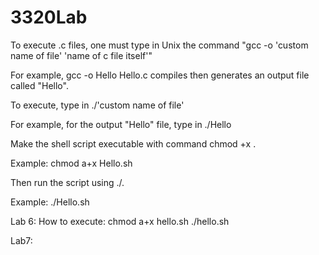 # 3320Lab
To execute .c files, one must type in Unix the command "gcc -o 'custom name of file' 'name of c file itself'"

  For example, gcc -o Hello Hello.c compiles then generates an output file called "Hello".
  
To execute, type in ./'custom name of file'

  For example, for the output "Hello" file, type in ./Hello

Make the shell script executable with command chmod +x <fileName>.
  
  Example: chmod a+x Hello.sh
  
Then run the script using ./<fileName>.
  
  Example: ./Hello.sh

Lab 6: 
How to execute:
chmod a+x hello.sh
./hello.sh

Lab7:
